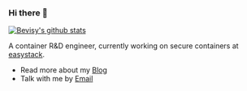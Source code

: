 ### Hi there 👋

[![Bevisy's github stats](https://github-readme-stats.vercel.app/api?username=Bevisy&show_icons=true&theme=dark)](https://github.com/anuraghazra/github-readme-stats)

A container R&D engineer, currently working on secure containers at [easystack](https://www.easystack.cn/).

- Read more about my [Blog](http://bevisy.github.io/)
- Talk with me by [Email](mailto:binbin36520@gmail.com)

<!--
**Bevisy/Bevisy** is a ✨ _special_ ✨ repository because its `README.md` (this file) appears on your GitHub profile.

Here are some ideas to get you started:

- 🔭 I’m currently working on ...
- 🌱 I’m currently learning ...
- 👯 I’m looking to collaborate on ...
- 🤔 I’m looking for help with ...
- 💬 Ask me about ...
- 📫 How to reach me: ...
- 😄 Pronouns: ...
- ⚡ Fun fact: ...
-->

